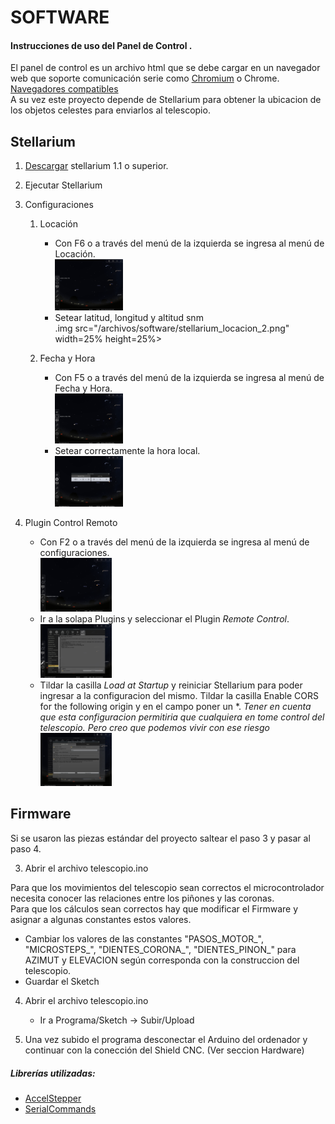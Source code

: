 # SOFTWARE

#### Instrucciones de uso del Panel de Control .

El panel de control es un archivo html que se debe cargar en un navegador web que soporte comunicación serie como [Chromium](https://www.chromium.org/getting-involved/download-chromium/) o Chrome.
[Navegadores compatibles](https://developer.mozilla.org/en-US/docs/Web/API/SerialPort#browser_compatibility)  
A su vez este proyecto depende de Stellarium para obtener la ubicacion de los objetos celestes para enviarlos al telescopio.

## Stellarium

1. [Descargar](https://stellarium.org) stellarium 1.1 o superior.
2. Ejecutar Stellarium
3. Configuraciones

   1. Locación

      - Con F6 o a través del menú de la izquierda se ingresa al menú de Locación.
        &nbsp;  
        <img src="/archivos/software/stellarium_locacion_1.png" width=25% height=25%> &nbsp; &nbsp; &nbsp;
      - Setear latitud, longitud y altitud snm
        &nbsp;  
        .img src="/archivos/software/stellarium_locacion_2.png" width=25% height=25%> &nbsp; &nbsp; &nbsp;

   2. Fecha y Hora

      - Con F5 o a través del menú de la izquierda se ingresa al menú de Fecha y Hora.
        &nbsp;  
        <img src="/archivos/software/stellarium_fecha_1.png" width=25% height=25%> &nbsp; &nbsp; &nbsp;
      - Setear correctamente la hora local.
        &nbsp;  
        <img src="/archivos/software/stellarium_fecha_2.png" width=25% height=25%> &nbsp; &nbsp; &nbsp;

4. Plugin Control Remoto

   - Con F2 o a través del menú de la izquierda se ingresa al menú de configuraciones.
     &nbsp;  
     <img src="/archivos/software/stellarium_plugin_1.png" width=25% height=25%> &nbsp; &nbsp; &nbsp;
   - Ir a la solapa Plugins y seleccionar el Plugin _Remote Control_.
     &nbsp;  
     <img src="/archivos/software/stellarium_plugin_2.png" width=25% height=25%> &nbsp; &nbsp; &nbsp;
   - Tildar la casilla _Load at Startup_ y reiniciar Stellarium para poder ingresar a la configuracion del mismo.
     Tildar la casilla Enable CORS for the following origin y en el campo poner un \*.
     _Tener en cuenta que esta configuracion permitiria que cualquiera en tome control del telescopio. Pero creo que podemos vivir con ese riesgo_
     &nbsp;  
     <img src="/archivos/software/stellarium_plugin_3.png" width=25% height=25%> &nbsp; &nbsp; &nbsp;

## Firmware

Si se usaron las piezas estándar del proyecto saltear el paso 3 y pasar al paso 4.

3. Abrir el archivo telescopio.ino

Para que los movimientos del telescopio sean correctos el microcontrolador necesita conocer las relaciones entre los piñones y las coronas.  
Para que los cálculos sean correctos hay que modificar el Firmware y asignar a algunas constantes estos valores.

- Cambiar los valores de las constantes "PASOS_MOTOR\_", "MICROSTEPS\_", "DIENTES_CORONA\_", "DIENTES_PINON\_" para AZIMUT y ELEVACION según corresponda con la construccion del telescopio.
- Guardar el Sketch

4. Abrir el archivo telescopio.ino

   - Ir a Programa/Sketch -> Subir/Upload

5. Una vez subido el programa desconectar el Arduino del ordenador y continuar con la conección del Shield CNC. (Ver seccion Hardware)

##### Librerías utilizadas:

- [AccelStepper](https://www.airspayce.com/mikem/arduino/AccelStepper/)
- [SerialCommands](https://github.com/ppedro74/Arduino-SerialCommands)
